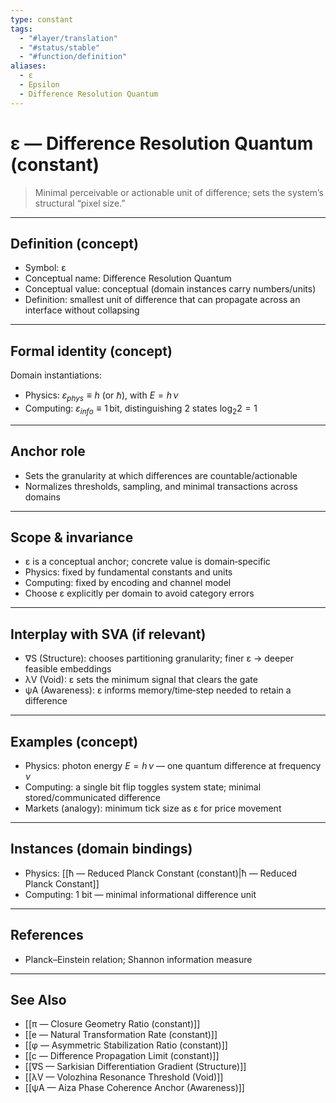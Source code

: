 ```yaml
---
type: constant
tags:
  - "#layer/translation"
  - "#status/stable"
  - "#function/definition"
aliases:
  - ε
  - Epsilon
  - Difference Resolution Quantum
---
```


# ε — Difference Resolution Quantum (constant)

> Minimal perceivable or actionable unit of difference; sets the system’s structural “pixel size.”

---

## Definition (concept)

- Symbol: ε
- Conceptual name: Difference Resolution Quantum
- Conceptual value: conceptual (domain instances carry numbers/units)
- Definition: smallest unit of difference that can propagate across an interface without collapsing

---

## Formal identity (concept)

Domain instantiations:

- Physics: $\varepsilon_{phys} \equiv h$ (or $\hbar$), with $E = h\,\nu$
- Computing: $\varepsilon_{info} \equiv 1\,\text{bit}$, distinguishing 2 states $\log_2 2 = 1$

---

## Anchor role

- Sets the granularity at which differences are countable/actionable
- Normalizes thresholds, sampling, and minimal transactions across domains

---

## Scope & invariance

- ε is a conceptual anchor; concrete value is domain‑specific
- Physics: fixed by fundamental constants and units
- Computing: fixed by encoding and channel model
- Choose ε explicitly per domain to avoid category errors

---

## Interplay with SVA (if relevant)

- ∇S (Structure): chooses partitioning granularity; finer ε → deeper feasible embeddings
- λV (Void): ε sets the minimum signal that clears the gate
- ψA (Awareness): ε informs memory/time‑step needed to retain a difference

---

## Examples (concept)

- Physics: photon energy $E = h\,\nu$ — one quantum difference at frequency $\nu$
- Computing: a single bit flip toggles system state; minimal stored/communicated difference
- Markets (analogy): minimum tick size as ε for price movement

---

## Instances (domain bindings)

- Physics: [[ħ — Reduced Planck Constant (constant)|ħ — Reduced Planck Constant]]
- Computing: 1 bit — minimal informational difference unit

---

## References

- Planck–Einstein relation; Shannon information measure

---

## See Also

- [[π — Closure Geometry Ratio (constant)]]
- [[e — Natural Transformation Rate (constant)]]
- [[φ — Asymmetric Stabilization Ratio (constant)]]
- [[c — Difference Propagation Limit (constant)]]
- [[∇S — Sarkisian Differentiation Gradient (Structure)]]
- [[λV — Volozhina Resonance Threshold (Void)]]
- [[ψA — Aiza Phase Coherence Anchor (Awareness)]]

